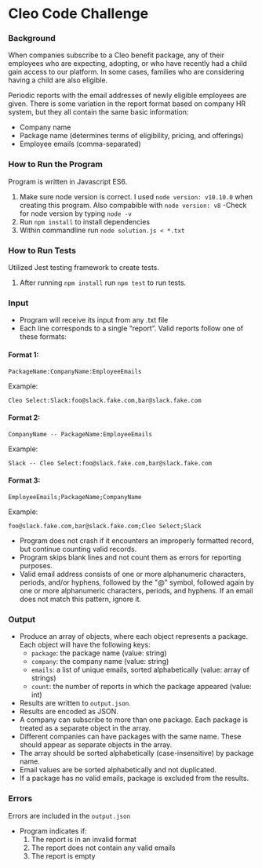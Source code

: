 # Cleo Code Challenge

### Background
When companies subscribe to a Cleo benefit package, any of their employees who are expecting, adopting, or who have recently had a child gain access to our platform. In some cases, families who are considering having a child are also eligible. 

Periodic reports with the email addresses of newly eligible employees are given. There is some variation in the report format based on company HR system, but they all contain the same basic information:
- Company name
- Package name (determines terms of eligibility, pricing, and offerings)
- Employee emails (comma-separated)

### How to Run the Program 
Program is written in Javascript ES6.
1) Make sure node version is correct. I used `node version: v10.10.0` when creating this program. Also compabible with `node version: v8`
  -Check for node version by typing `node -v` 
2) Run `npm install` to install dependencies 
3) Within commandline run `node solution.js < *.txt`

### How to Run Tests
Utilized Jest testing framework to create tests. 
1) After running `npm install` run `npm test` to run tests.

### Input
- Program will receive its input from any .txt file 
- Each line corresponds to a single “report”. Valid reports follow one of these formats:

#### Format 1:
```
PackageName:CompanyName:EmployeeEmails
```

Example:
```
Cleo Select:Slack:foo@slack.fake.com,bar@slack.fake.com
```

#### Format 2:
```
CompanyName -- PackageName:EmployeeEmails
```

Example:
```
Slack -- Cleo Select:foo@slack.fake.com,bar@slack.fake.com
```

#### Format 3:
```
EmployeeEmails;PackageName;CompanyName
```

Example:
```
foo@slack.fake.com,bar@slack.fake.com;Cleo Select;Slack
```

- Program does not crash if it encounters an improperly formatted record, but continue counting valid records.
- Program skips blank lines and not count them as errors for reporting purposes.
- Valid email address consists of one or more alphanumeric characters, periods, and/or hyphens, followed by the "@" symbol, followed again by one or more alphanumeric characters, periods, and hyphens. If an email does not match this pattern, ignore it.

### Output
- Produce an array of objects, where each object represents a package. Each object will have the following keys:
    - `package`: the package name (value: string)
    - `company`: the company name (value: string)
    - `emails`: a list of unique emails, sorted alphabetically (value: array of strings)
    - `count`: the number of reports in which the package appeared (value: int)
- Results are written to `output.json`.
- Results are encoded as JSON.
- A company can subscribe to more than one package. Each package is treated as a separate object in the array.
- Different companies can have packages with the same name. These should appear as separate objects in the array.
- The array should be sorted alphabetically (case-insensitive) by package name.
- Email values are be sorted alphabetically and not duplicated.
- If a package has no valid emails, package is excluded from the results.


### Errors 
Errors are included in the `output.json`
- Program indicates if:
  1) The report is in an invalid format 
  2) The report does not contain any valid emails 
  3) The report is empty
